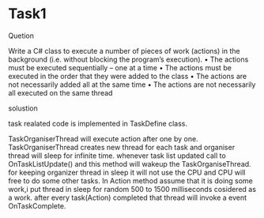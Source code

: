 # Task1
Quetion

Write a C# class to execute a number of pieces of work (actions) in the background (i.e.
without blocking the program’s execution).
• The actions must be executed sequentially – one at a time
• The actions must be executed in the order that they were added to the class
• The actions are not necessarily added all at the same time
• The actions are not necessarily all executed on the same thread

solustion

task realated code is implemented in TaskDefine class.

TaskOrganiserThread will execute action after one by one.
TaskOrganiserThread creates new thread for each task and organiser thread will sleep for infinite time.
whenever task list updated call to OnTaskListUpdate() and this method will wakeup the TaskOrganiseThread.
for keeping organizer thread in sleep it will not use the CPU and CPU will free to do some other tasks.
In Action method assume that it is doing some work,i put thread in sleep for random 500 to 1500 milliseconds cosidered as a work.
after every task(Action) completed that thread will invoke a event OnTaskComplete.

